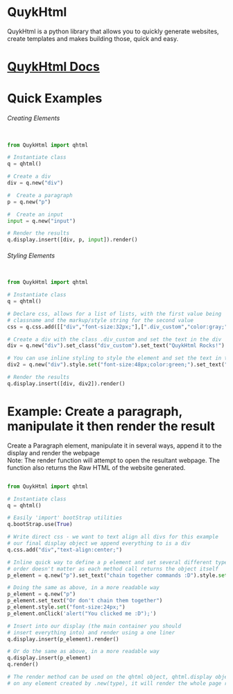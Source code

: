 # QuykHtml
QuykHtml is a python library that allows you to quickly generate websites, create templates and makes building those, quick and easy.<br>

# [QuykHtml Docs](https://mwd1993.github.io/QuykHtml/)

# Quick Examples
###### Creating Elements

```python

from QuykHtml import qhtml

# Instantiate class
q = qhtml()

# Create a div
div = q.new("div")

#  Create a paragraph
p = q.new("p")

#  Create an input
input = q.new("input")

# Render the results
q.display.insert([div, p, input]).render()

```

###### Styling Elements

```python

from QuykHtml import qhtml

# Instantiate class
q = qhtml()

# Declare css, allows for a list of lists, with the first value being
# classname and the markup/style string for the second value
css = q.css.add([["div","font-size:32px;"],[".div_custom","color:gray;"]])

# Create a div with the class .div_custom and set the text in the div
div = q.new("div").set_class("div_custom").set_text("QuykHtml Rocks!")

# You can use inline styling to style the element and set the text in the div
div2 = q.new("div").style.set("font-size:48px;color:green;").set_text("QuykHtml Rocks!")

# Render the results
q.display.insert([div, div2]).render()

```

# Example: Create a paragraph, manipulate it then render the result
Create a Paragraph element, manipulate it in several ways, append it to the display and render the webpage<br>
Note: The render function will attempt to open the resultant webpage. The function also returns the Raw HTML of the website generated.
```python

from QuykHtml import qhtml

# Instantiate class
q = qhtml()

# Easily 'import' bootStrap utilities
q.bootStrap.use(True)

# Write direct css - we want to text align all divs for this example
# our final display object we append everything to is a div
q.css.add("div","text-align:center;")

# Inline quick way to define a p element and set several different types of values
# order doesn't matter as each method call returns the object itself
p_element = q.new("p").set_text("chain together commands :D").style.set("font-size:24px;").onClick('alert("You clicked me :D");')

# Doing the same as above, in a more readable way
p_element = q.new("p")
p_element.set_text("Or don't chain them together")
p_element.style.set("font-size:24px;")
p_element.onClick('alert("You clicked me :D");')

# Insert into our display (the main container you should 
# insert everything into) and render using a one liner
q.display.insert(p_element).render()

# Or do the same as above, in a more readable way
q.display.insert(p_element)
q.render()

# The render method can be used on the qhtml object, qhtml.display object or
# on any element created by .new(type), it will render the whole page regardless

```
